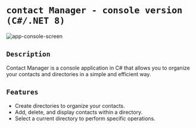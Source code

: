 # ``contact Manager - console version (C#/.NET 8)``
<img src="https://i.ibb.co/Ln86WhT/app-console-screen.png" alt="app-console-screen">

## ``Description``
Contact Manager is a console application in C# that allows you to organize your contacts and directories in a simple and efficient way.

## ``Features``
- Create directories to organize your contacts.
- Add, delete, and display contacts within a directory.
- Select a current directory to perform specific operations.
